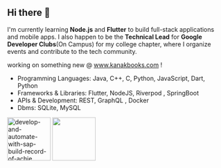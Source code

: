 ## Hi there 👋

I'm currently learning **Node.js** and **Flutter** to build full-stack applications and mobile apps. 
I also happen to be the **Technical Lead** for **Google Developer Clubs**(On Campus) for my college chapter, where I organize events and contribute to the tech community.

working on something new @ www.kanakbooks.com !

- Programming Languages: Java, C++, C, Python, JavaScript, Dart, Python
- Frameworks & Libraries: Flutter, NodeJS, Riverpod , SpringBoot
- APIs & Development: REST, GraphQL , Docker
- Dbms: SQLite, MySQL
<a>
<img width="100px" height="100px" alt="develop-and-automate-with-sap-build-record-of-achie" src="https://github.com/user-attachments/assets/d682e140-6cc7-401c-ada2-5cf5e058f63a" />

</a> 
<a>
   <img src="https://raw.githubusercontent.com/GSSoC24/Postman-Challenge/main/docs/assets/5.png" width="100px" height="100px" />
 </a>
</div>
</details>



